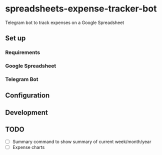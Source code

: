 # spreadsheets-expense-tracker-bot

Telegram bot to track expenses on a Google Spreadsheet

## Set up

### Requirements

### Google Spreadsheet

### Telegram Bot

## Configuration

## Development

## TODO

- [ ] Summary command to show summary of current week/month/year
- [ ] Expense charts
